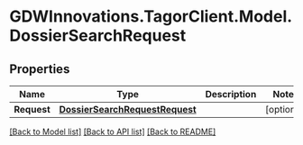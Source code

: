# GDWInnovations.TagorClient.Model.DossierSearchRequest

## Properties

Name | Type | Description | Notes
------------ | ------------- | ------------- | -------------
**Request** | [**DossierSearchRequestRequest**](DossierSearchRequestRequest.md) |  | [optional] 

[[Back to Model list]](../README.md#documentation-for-models) [[Back to API list]](../README.md#documentation-for-api-endpoints) [[Back to README]](../README.md)

